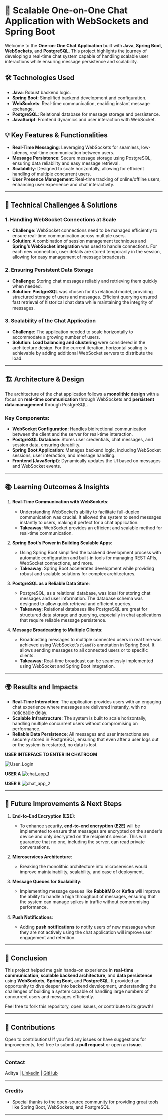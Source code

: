# 🚀 Scalable One-on-One Chat Application with WebSockets and Spring Boot

Welcome to the **One-on-One Chat Application** built with **Java**, **Spring Boot**, **WebSockets**, and **PostgreSQL**. This project highlights the journey of developing a real-time chat system capable of handling scalable user interactions while ensuring message persistence and scalability.

## 🛠️ **Technologies Used**

- **Java**: Robust backend logic.
- **Spring Boot**: Simplified backend development and configuration.
- **WebSockets**: Real-time communication, enabling instant message exchange.
- **PostgreSQL**: Relational database for message storage and persistence.
- **JavaScript**: Frontend dynamics and user interaction with WebSocket.

## 💡 **Key Features & Functionalities**

- **Real-Time Messaging**: Leveraging WebSockets for seamless, low-latency, real-time communication between users.
- **Message Persistence**: Secure message storage using PostgreSQL, ensuring data reliability and easy message retrieval.
- **Scalability**: Designed to scale horizontally, allowing for efficient handling of multiple concurrent users.
- **User Presence Management**: Real-time tracking of online/offline users, enhancing user experience and chat interactivity.

---

## 🧠 **Technical Challenges & Solutions**

### 1. **Handling WebSocket Connections at Scale**
   - **Challenge**: WebSocket connections need to be managed efficiently to ensure real-time communication across multiple users.
   - **Solution**: A combination of session management techniques and **Spring’s WebSocket integration** was used to handle connections. For each new connection, user details are stored temporarily in the session, allowing for easy management of message broadcasts.

### 2. **Ensuring Persistent Data Storage**
   - **Challenge**: Storing chat messages reliably and retrieving them quickly when needed.
   - **Solution**: **PostgreSQL** was chosen for its relational model, providing structured storage of users and messages. Efficient querying ensured fast retrieval of historical chat data while maintaining the integrity of messages.

### 3. **Scalability of the Chat Application**
   - **Challenge**: The application needed to scale horizontally to accommodate a growing number of users.
   - **Solution**: **Load balancing and clustering** were considered in the architecture design. For the current iteration, horizontal scaling is achievable by adding additional WebSocket servers to distribute the load.

---

## 🏗️ **Architecture & Design**

The architecture of the chat application follows a **monolithic design** with a focus on **real-time communication** through WebSockets and **persistent data management** through PostgreSQL.

### Key Components:
- **WebSocket Configuration**: Handles bidirectional communication between the client and the server for real-time interaction.
- **PostgreSQL Database**: Stores user credentials, chat messages, and session data, ensuring durability.
- **Spring Boot Application**: Manages backend logic, including WebSocket sessions, user interaction, and message handling.
- **Frontend (JavaScript)**: Dynamically updates the UI based on messages and WebSocket events.

---

## 📚 **Learning Outcomes & Insights**

1. **Real-Time Communication with WebSockets**:
   - Understanding WebSocket’s ability to facilitate full-duplex communication was crucial. It allowed the system to send messages instantly to users, making it perfect for a chat application.
   - **Takeaway**: WebSocket provides an efficient and scalable method for real-time communication.

2. **Spring Boot's Power in Building Scalable Apps**:
   - Using Spring Boot simplified the backend development process with automatic configuration and built-in tools for managing REST APIs, WebSocket connections, and more.
   - **Takeaway**: Spring Boot accelerates development while providing robust and scalable solutions for complex architectures.

3. **PostgreSQL as a Reliable Data Store**:
   - PostgreSQL, as a relational database, was ideal for storing chat messages and user information. The database schema was designed to allow quick retrieval and efficient queries.
   - **Takeaway**: Relational databases like PostgreSQL are great for structured data storage and querying, especially in chat applications that require reliable message persistence.

4. **Message Broadcasting to Multiple Clients**:
   - Broadcasting messages to multiple connected users in real time was achieved using WebSocket’s `@SendTo` annotation in Spring Boot. It allows sending messages to all connected users or to specific clients.
   - **Takeaway**: Real-time broadcast can be seamlessly implemented using WebSocket and Spring Boot integration.

---

## 🌍 **Results and Impacts**

- **Real-Time Interaction**: The application provides users with an engaging chat experience where messages are delivered instantly, with no noticeable delay.
- **Scalable Infrastructure**: The system is built to scale horizontally, handling multiple concurrent users without compromising on performance.
- **Reliable Data Persistence**: All messages and user interactions are securely stored in PostgreSQL, ensuring that even after a user logs out or the system is restarted, no data is lost.

**USER INTERFACE TO ENTER IN CHATROOM**

![User_Login](https://github.com/user-attachments/assets/cb30cf26-8c0b-4090-8733-32597490c744)


**USER A**
![chat_app_1](https://github.com/user-attachments/assets/4a7eb727-4d9b-4451-ab8a-f193454f905e)

**USER B**
![chat_app_2](https://github.com/user-attachments/assets/05de5c31-7d06-4975-9c59-c9aaa705f387)


---

## 🚀 **Future Improvements & Next Steps**

1. **End-to-End Encryption (E2E)**:
   - To enhance security, **end-to-end encryption (E2E)** will be implemented to ensure that messages are encrypted on the sender's device and only decrypted on the recipient’s device. This will guarantee that no one, including the server, can read private conversations.
   
2. **Microservices Architecture**:
   - Breaking the monolithic architecture into microservices would improve maintainability, scalability, and ease of deployment.
   
3. **Message Queues for Scalability**:
   - Implementing message queues like **RabbitMQ** or **Kafka** will improve the ability to handle a high throughput of messages, ensuring that the system can manage spikes in traffic without compromising performance.

4. **Push Notifications**:
   - Adding **push notifications** to notify users of new messages when they are not actively using the chat application will improve user engagement and retention.

---

## 📌 **Conclusion**

This project helped me gain hands-on experience in **real-time communication**, **scalable backend architecture**, and **data persistence** using **WebSockets**, **Spring Boot**, and **PostgreSQL**. It provided an opportunity to dive deeper into backend development, understanding the challenges of building a system capable of handling large numbers of concurrent users and messages efficiently.

Feel free to fork this repository, open issues, or contribute to its growth!

---

## 🤝 **Contributions**

Open to contributions! If you find any issues or have suggestions for improvements, feel free to submit a **pull request** or open an **issue**.

---

### **Contact**

Aditya | [LinkedIn]([https://linkedin.com/in/aditya](https://www.linkedin.com/in/aditya-gund/)) | [GitHub]([https://github.com/aditya](https://github.com/aditya-gund))

---

### **Credits**

- Special thanks to the open-source community for providing great tools like Spring Boot, WebSockets, and PostgreSQL.

---
